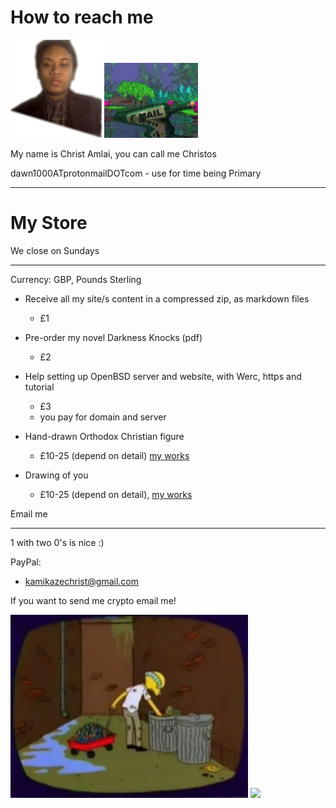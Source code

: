 # How to reach me

<img src=".pix/me.png" style="width:150px; height: auto;"><img src=".pix/bottle.gif" style="width:150px; height: auto;">

My name is Christ Amlai, you can call me Christos

dawn1000ATprotonmailDOTcom - use for time being Primary

<object data=".txt/reach.txt" width="auto" style="height: 120px"></object>

<hr>

# My Store

We close on Sundays 

<hr>

Currency: GBP, Pounds Sterling

- Receive all my site/s content in a compressed zip, as markdown files
    - £1
- Pre-order my novel Darkness Knocks (pdf)
    - £2
- Help setting up OpenBSD server and website, with Werc, https and tutorial
    - £3
    - you pay for domain and server

- Hand-drawn Orthodox Christian figure
    - £10-25 (depend on detail) [my works](/icons/misc/personal/my_works)

- Drawing of you
    - £10-25 (depend on detail), [my works](/icons/misc/personal/my_works)

Email me 

<hr>

1 with two 0's is nice :)

PayPal:

- kamikazechrist@gmail.com

If you want to send me crypto email me!

<img src=".pix/bum_burns.avif" style="width: 380px;">

<img src=".pix/beautiful.avif" style="width: 380px;">
